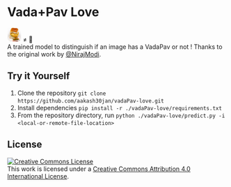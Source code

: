 # Vada+Pav Love
<img height=32px width=32px src='./vadaPav-love.png'> ≠ :hamburger: <br>
A trained model to distinguish if an image has a VadaPav or not !
Thanks to the original work by [@NirajModi](https://github.com/nirajmodi19/14W_Technologies).

## Try it Yourself 

1. Clone the repository ```git clone https://github.com/aakash30jan/vadaPav-love.git```  
2. Install dependencies ```pip install -r ./vadaPav-love/requirements.txt```  
2. From the repository directory, run ```python ./vadaPav-love/predict.py -i <local-or-remote-file-location>```  


## License
<a rel="license" href="http://creativecommons.org/licenses/by/4.0/"><img alt="Creative Commons License" style="border-width:0" src="https://i.creativecommons.org/l/by/4.0/88x31.png" /></a><br />This work is licensed under a <a rel="license" href="http://creativecommons.org/licenses/by/4.0/">Creative Commons Attribution 4.0 International License</a>.

